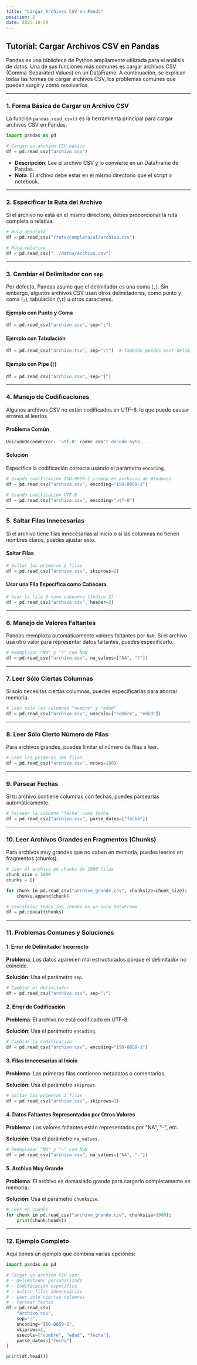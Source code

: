 ```yaml
---
title: "Cargar Archivos CSV en Panda"
position: 1
date: 2025-10-28
---
```


## **Tutorial: Cargar Archivos CSV en Pandas**

Pandas es una biblioteca de Python ampliamente utilizada para el análisis de datos. Una de sus funciones más comunes es cargar archivos CSV (Comma-Separated Values) en un DataFrame. A continuación, se explican todas las formas de cargar archivos CSV, los problemas comunes que pueden surgir y cómo resolverlos.

---

### **1. Forma Básica de Cargar un Archivo CSV**

La función `pandas.read_csv()` es la herramienta principal para cargar archivos CSV en Pandas.

```python
import pandas as pd

# Cargar un archivo CSV básico
df = pd.read_csv("archivo.csv")
```

- **Descripción**: Lee el archivo CSV y lo convierte en un DataFrame de Pandas.
- **Nota**: El archivo debe estar en el mismo directorio que el script o notebook.

---

### **2. Especificar la Ruta del Archivo**

Si el archivo no está en el mismo directorio, debes proporcionar la ruta completa o relativa.

```python
# Ruta absoluta
df = pd.read_csv("/ruta/completa/al/archivo.csv")

# Ruta relativa
df = pd.read_csv("../datos/archivo.csv")
```

---

### **3. Cambiar el Delimitador con `sep`**

Por defecto, Pandas asume que el delimitador es una coma (`,`). Sin embargo, algunos archivos CSV usan otros delimitadores, como punto y coma (`;`), tabulación (`\t`) u otros caracteres.

#### **Ejemplo con Punto y Coma**
```python
df = pd.read_csv("archivo.csv", sep=";")
```

#### **Ejemplo con Tabulación**
```python
df = pd.read_csv("archivo.tsv", sep="\t")  # También puedes usar delimiter="\t"
```

#### **Ejemplo con Pipe (`|`)**
```python
df = pd.read_csv("archivo.csv", sep="|")
```

---

### **4. Manejo de Codificaciones**

Algunos archivos CSV no están codificados en UTF-8, lo que puede causar errores al leerlos.

#### **Problema Común**
```bash
UnicodeDecodeError: 'utf-8' codec can't decode byte...
```

#### **Solución**
Especifica la codificación correcta usando el parámetro `encoding`.

```python
# Usando codificación ISO-8859-1 (común en archivos de Windows)
df = pd.read_csv("archivo.csv", encoding="ISO-8859-1")

# Usando codificación UTF-8
df = pd.read_csv("archivo.csv", encoding="utf-8")
```

---

### **5. Saltar Filas Innecesarias**

Si el archivo tiene filas innecesarias al inicio o si las columnas no tienen nombres claros, puedes ajustar esto.

#### **Saltar Filas**
```python
# Saltar las primeras 2 filas
df = pd.read_csv("archivo.csv", skiprows=2)
```

#### **Usar una Fila Específica como Cabecera**
```python
# Usar la fila 3 como cabecera (índice 2)
df = pd.read_csv("archivo.csv", header=2)
```

---

### **6. Manejo de Valores Faltantes**

Pandas reemplaza automáticamente valores faltantes por `NaN`. Si el archivo usa otro valor para representar datos faltantes, puedes especificarlo.

```python
# Reemplazar "NA" y "?" con NaN
df = pd.read_csv("archivo.csv", na_values=["NA", "?"])
```

---

### **7. Leer Sólo Ciertas Columnas**

Si solo necesitas ciertas columnas, puedes especificarlas para ahorrar memoria.

```python
# Leer solo las columnas "nombre" y "edad"
df = pd.read_csv("archivo.csv", usecols=["nombre", "edad"])
```

---

### **8. Leer Sólo Cierto Número de Filas**

Para archivos grandes, puedes limitar el número de filas a leer.

```python
# Leer las primeras 100 filas
df = pd.read_csv("archivo.csv", nrows=100)
```

---

### **9. Parsear Fechas**

Si tu archivo contiene columnas con fechas, puedes parsearlas automáticamente.

```python
# Parsear la columna "fecha" como fecha
df = pd.read_csv("archivo.csv", parse_dates=["fecha"])
```

---

### **10. Leer Archivos Grandes en Fragmentos (Chunks)**

Para archivos muy grandes que no caben en memoria, puedes leerlos en fragmentos (chunks).

```python
# Leer el archivo en chunks de 1000 filas
chunk_size = 1000
chunks = []

for chunk in pd.read_csv("archivo_grande.csv", chunksize=chunk_size):
    chunks.append(chunk)

# Concatenar todos los chunks en un solo DataFrame
df = pd.concat(chunks)
```

---

### **11. Problemas Comunes y Soluciones**

#### **1. Error de Delimitador Incorrecto**
**Problema**: Los datos aparecen mal estructurados porque el delimitador no coincide.

**Solución**: Usa el parámetro `sep`.

```python
# Cambiar el delimitador
df = pd.read_csv("archivo.csv", sep=";")
```

#### **2. Error de Codificación**
**Problema**: El archivo no está codificado en UTF-8.

**Solución**: Usa el parámetro `encoding`.

```python
# Cambiar la codificación
df = pd.read_csv("archivo.csv", encoding="ISO-8859-1")
```

#### **3. Filas Innecesarias al Inicio**
**Problema**: Las primeras filas contienen metadatos o comentarios.

**Solución**: Usa el parámetro `skiprows`.

```python
# Saltar las primeras 3 filas
df = pd.read_csv("archivo.csv", skiprows=3)
```

#### **4. Datos Faltantes Representados por Otros Valores**
**Problema**: Los valores faltantes están representados por "NA", "-", etc.

**Solución**: Usa el parámetro `na_values`.

```python
# Reemplazar "NA" y "-" con NaN
df = pd.read_csv("archivo.csv", na_values=["NA", "-"])
```

#### **5. Archivo Muy Grande**
**Problema**: El archivo es demasiado grande para cargarlo completamente en memoria.

**Solución**: Usa el parámetro `chunksize`.

```python
# Leer en chunks
for chunk in pd.read_csv("archivo_grande.csv", chunksize=1000):
    print(chunk.head())
```

---

### **12. Ejemplo Completo**

Aquí tienes un ejemplo que combina varias opciones:

```python
import pandas as pd

# Cargar un archivo CSV con:
# - Delimitador personalizado
# - Codificación específica
# - Saltar filas innecesarias
# - Leer solo ciertas columnas
# - Parsear fechas
df = pd.read_csv(
    "archivo.csv",
    sep=";",
    encoding="ISO-8859-1",
    skiprows=2,
    usecols=["nombre", "edad", "fecha"],
    parse_dates=["fecha"]
)

print(df.head())
```


